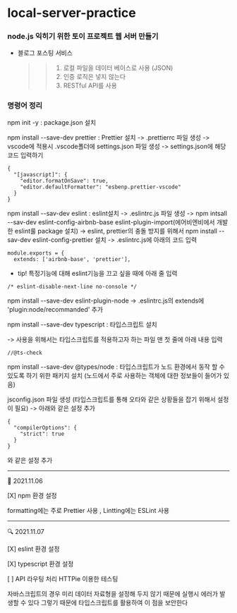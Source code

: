 # local-server-practice

### node.js 익히기 위한 토이 프로젝트 웹 서버 만들기

- 블로그 포스팅 서비스
  > > 1.  로컬 파일을 데이터 베이스로 사용 (JSON)
  > > 2.  인증 로직은 넣지 않는다
  > > 3.  RESTful API를 사용

### 명령어 정리

npm init -y : package.json 설치

npm install --save-dev prettier : Prettier 설치
-> .prettierrc 파일 생성 -> vscode에 적용시 .vscode폴더에 settings.json 파일 생성 -> settings.json에 해당 코드 입력하기

```
{
  "[javascript]": {
    "editor.formatOnSave": true,
    "editor.defaultFormatter": "esbenp.prettier-vscode"
  }
}

```

npm install --sav-dev eslint : eslint설치 -> .eslintrc.js 파일 생성 ->
npm intsall --sav-dev eslint-config-airbnb-base eslint-plugin-import(에어비엔비에서 개발한 eslint룰 package 설치)
-> eslint, prettier의 충돌 방지를 위해서 npm install --sav-dev eslint-config-prettier 설치 -> .eslintrc.js에 아래의 코드 입력

```
module.exports = {
  extends: ['airbnb-base', 'prettier'],
```

- tip! 특정기능에 대해 eslint기능을 끄고 싶을 때에 아래 줄 입력

```
/* eslint-disable-next-line no-console */
```

npm install --save-dev eslint-plugin-node -> .eslintrc.js의 extends에 'plugin:node/recommanded' 추가

npm install --save-dev typescript : 타입스크립트 설치

-> 사용을 위해서는 타입스크립트를 적용하고자 하는 파일 맨 첫 줄에 아래 내용 입력

```
//@ts-check
```

npm install --save-dev @types/node : 타입스크립트가 노드 환경에서 동작 할 수 있도록 하기 위한 패키지 설치 (노드에서 주로 사용하는 객체에 대한 정보들이 들어가 있음)

jsconfig.json 파일 생성 (타입스크립트를 통해 오타와 같은 상황들을 잡기 위해서 설정이 필요) -> 아래와 같은 설정 추가

```
{
  "compilerOptions": {
    "strict": true
  }
}

```

와 같은 설정 추가

<hr>

🔨 2021.11.06

[X] npm 환경 설정

formatting에는 주로 Prettier 사용 , Lintting에는 ESLint 사용

<hr>

🔍 2021.11.07

[X] eslint 환경 설정

[X] typescript 환경 설정

[ ] API 라우팅 처리 HTTPie 이용한 테스팅

자바스크립트의 경우 미리 데이터 자료형을 설정해 두지 않기 때문에 실행시 에러가 발생할 수 있다
그렇기 때문에 타입스크립트를 활용하여 이 점을 보안한다
